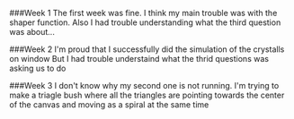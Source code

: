 ###Week 1
The first week was fine. I think my main trouble was with the shaper function. 
Also I had trouble understanding what the third question was about...


###Week 2
I'm proud that I successfully did the simulation of the crystalls on window 
But I had trouble understaind what the thrid questions was asking us to do

###Week 3
I don't know why my second one is not running. I'm trying to make a triagle bush where all the triangles are pointing towards the center of the canvas and moving as a spiral at the same time
